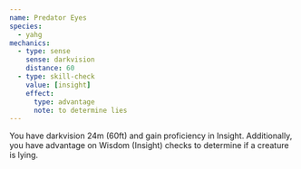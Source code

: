 ```yaml
---
name: Predator Eyes
species:
  - yahg
mechanics:
  - type: sense
    sense: darkvision
    distance: 60
  - type: skill-check
    value: [insight]
    effect:
      type: advantage
      note: to determine lies
---
```

You have darkvision 24m (60ft) and gain proficiency in Insight. Additionally,
you have advantage on Wisdom (Insight) checks to determine if a creature is lying.
